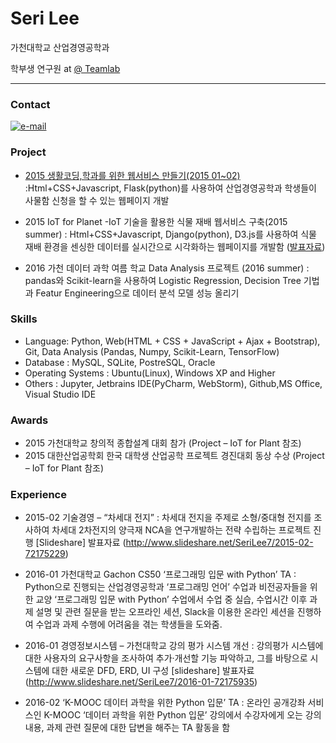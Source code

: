 # Seri Lee
가천대학교 산업경영공학과

학부생 연구원 at [@ Teamlab](https://github.com/TeamLab)

* * * 

### Contact 
[![e-mail](https://img.shields.io/badge/email-asdd565seri@gmail.com-blue.svg)](mailto:asdd565seri@gmail.com)

### Project

- [2015 생활코딩,학과를 위한 웹서비스 만들기(2015 01~02)](https://github.com/seri4511/Typica)
	:Html+CSS+Javascript, Flask(python)를 사용하여 산업경영공학과 학생들이 사물함 신청을 할 수 있는 웹페이지 개발

- 2015 IoT for Planet -IoT 기술을 활용한 식물 재배 웹서비스 구축(2015  summer)
	: Html+CSS+Javascript, Django(python), D3.js를 사용하여 식물 재배 환경을 센싱한 데이터를 실시간으로 시각화하는 웹페이지를 개발함 
	([발표자료](http://www.slideshare.net/secret/pulCZZH1wFk2uJ))
	
- 2016 가천 데이터 과학 여름 학교 Data Analysis 프로젝트 (2016 summer)
	: pandas와 Scikit-learn을 사용하여 Logistic Regression, Decision Tree 기법과 Featur Engineering으로 데이터 분석 모델 성능 올리기	


### Skills

- Language: Python, Web(HTML +  CSS + JavaScript + Ajax + Bootstrap), Git, Data Analysis (Pandas, Numpy, Scikit-Learn, TensorFlow)
- Database : MySQL, SQLite, PostreSQL, Oracle
- Operating Systems : Ubuntu(Linux), Windows XP and Higher
- Others : Jupyter, Jetbrains IDE(PyCharm, WebStorm), Github,MS Office, Visual Studio IDE


### Awards
- 2015 가천대학교 창의적 종합설계 대회 참가 (Project – IoT for Plant 참조)
- 2015 대한산업공학회 한국 대학생 산업공학 프로젝트 경진대회 동상 수상 (Project – IoT for Plant 참조)


### Experience
- 2015-02 기술경영 – “차세대 전지”
	: 차세대 전지을 주제로 소형/중대형 전지를 조사하여  차세대 2차전지의 양극재 NCA을 연구개발하는 전략 수립하는 프로젝트 진행
	[Slideshare] 발표자료 (http://www.slideshare.net/SeriLee7/2015-02-72175229)

- 2016-01 가천대학교 Gachon CS50 ‘프로그래밍 입문 with Python’ TA
	: Python으로 진행되는 산업경영공학과 ‘프로그래밍 언어’ 수업과 비전공자들을 위한 교양 ‘프로그래밍 입문 with Python’ 수업에서 수업 중 실습, 수업시간 이후 과제 설명 및 관련 질문을 받는 오프라인 세션, Slack을 이용한 온라인 세션을 진행하여 수업과 과제 수행에 어려움을 겪는 학생들을 도와줌.

- 2016-01 경영정보시스템 – 가천대학교 강의 평가 시스템 개선
	: 강의평가 시스템에 대한 사용자의 요구사항을 조사하여 추가·개선할 기능 파악하고, 그를 바탕으로 시스템에 대한 새로운 DFD, ERD, UI 구성
 	[slideshare] 발표자료(http://www.slideshare.net/SeriLee7/2016-01-72175935)
 
- 2016-02 ‘K-MOOC 데이터 과학을 위한 Python 입문’ TA
	: 온라인 공개강좌 서비스인 K-MOOC ‘데이터 과학을 위한 Python 입문’ 강의에서 수강자에게 오는 강의 내용, 과제 관련 질문에 대한 답변을 해주는 TA 활동을 함
